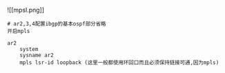 ![[mpsl.png]]
```huawei
# ar2,3,4配置ibgp的基本ospf部分省略
开启mpls

ar2
	system
	sysname ar2
	mpls lsr-id loopback (这里一般都使用环回口而且必须保持链接可通,因为mpls)
```